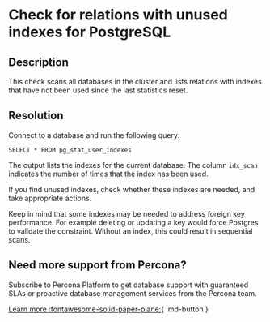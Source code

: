 # Check for relations with unused indexes for PostgreSQL


## Description

This check scans all databases in the cluster and lists relations with indexes that have not been used since the last statistics reset.


## Resolution

Connect to a database and run the following query:

```
SELECT * FROM pg_stat_user_indexes 
```

The output lists the indexes for the current database. The column `idx_scan` indicates the number of times that the index has been used.

If you find unused indexes, check whether these indexes are needed, and take appropriate actions.  

Keep in mind that some indexes may be needed to address foreign key performance. For example deleting or updating a key would force Postgres to validate the constraint. Without an index, this could result in sequential scans. 


## Need more support from Percona?

Subscribe to Percona Platform to get database support with guaranteed SLAs or proactive database management services from the Percona team.

[Learn more :fontawesome-solid-paper-plane:](https://per.co.na/subscribe){ .md-button }
